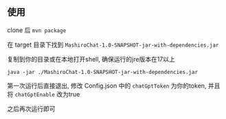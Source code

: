 ## 使用
clone 后 `mvn package`

在 target 目录下找到 `MashiroChat-1.0-SNAPSHOT-jar-with-dependencies.jar`

复制到你的目录或在本地打开shell, 确保运行的jre版本在17以上

`java -jar ./MashiroChat-1.0-SNAPSHOT-jar-with-dependencies.jar`

第一次运行后直接退出, 修改 Config.json 中的 `chatGptToken` 为你的token, 并且将 `chatGptEnable` 改为true

之后再次运行即可
